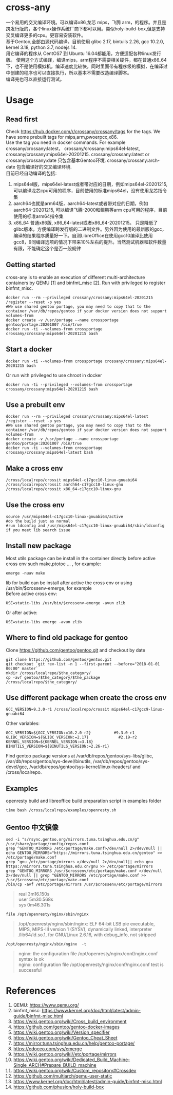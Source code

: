 # cross-any
一个易用的交叉编译环境。可以编译x86,龙芯 mips，飞腾 arm，的程序。并且是跨发行版的，各个linux操作系统厂商下都可以用。类似holy-build-box,但是支持交叉编译更多的cpu。更容易安装软件。   
基于Gentoo,全部由源代码编译。目前使用 glibc 2.17, bintuils 2.26, gcc 10.2.0, kernel 3.18, python 3.7, nodejs 14.  
用它编译的程序从 CentOS7 到 Ubuntu 16.04都能用，方便适配各种linux发行版。
使用这个方式编译，编译mips，arm程序不需要相关硬件，都在普通x86_64下，也不是使用模拟机。编译速度比较快，同时里面带有程序级的模拟，在编译过中创建的程序也可以直接执行，所以基本不需要改造编译脚本。  
编译完也可以直接运行测试。  
# Usage
## Read first
Check https://hub.docker.com/r/crossany/crossany/tags for the tags. We have some prebuilt tags for mips,arm,pwoerpcc,x86.  
Use the tag you need in docker commands. For example crossany/crossany:latest， crossany/crossany:mips64el-latest, crossany/crossany:mips64el-20201215. crossany/crossany:latest or crossany/crossany:date  只包含基本Gentoo环境.  crossany/crossany:arch-date 包含编译好的交叉编译环境.  
目前已经自动编译的包括:  
1. mips64el版，mips64el-latest或者带对应的日期，例如mips64el-20201215, 可以编译龙芯cpu可用的程序，目前使用的标准mips64el，没有使用龙芯指令集  
2. aarch64也就是arm64版，aarch64-latest或者带对应的日期，例如aarch64-20201215, 可以编译飞腾-2000和鲲鹏等arm cpu可用的程序，目前使用的标准arm64指令集  
3. x86_64 普通x86版, x86_64-latest或者x86_64-20201215。 只是降低了glibc版本，方便编译跨发行版的二进制文件。另外因为使用的最新版的gcc，编译的结果程序质量好一下。自测LibreOffice在使用gcc10编译比使用gcc8，9同编译选项的情况下带来10%左右的提升。当然测试机器和软件数量有限，不能确定这个是否一般规律  
## Getting started
cross-any is to enable an execution of different multi-architecture containers by QEMU [1] and binfmt_misc [2].
Run with privileged to register binfmt_misc.
```shell
docker run --rm --privileged crossany/crossany:mips64el-20201215 /register --reset -p yes
#We use shared gentoo portage, you may need to copy that to the container /var/db/repos/gentoo if your docker version does not support volumes-from
docker create -v /usr/portage --name crossportage gentoo/portage:20201007 /bin/true
docker run -ti --volumes-from crossportage  crossany/crossany:mips64el-20201215 bash
```
## Start a docker 
```shell
docker run -ti --volumes-from crossportage crossany/crossany:mips64el-20201215 bash
```
Or run with privileged to use chroot in docker  
```shell
docker run -ti --privileged --volumes-from crossportage crossany/crossany:mips64el-20201215 bash
```
## Use a prebuilt env
```shell
docker run --rm --privileged crossany/crossany:mips64el-latest /register --reset -p yes
#We use shared gentoo portage, you may need to copy that to the container /var/db/repos/gentoo if your docker version does not support volumes-from
docker create -v /usr/portage --name crossportage gentoo/portage:20201007 /bin/true
docker run -ti --volumes-from crossportage  crossany/crossany:mips64el-latest bash
```
## Make a cross env
```shell
/cross/localrepo/crossit mips64el-c17gcc10-linux-gnuabi64
/cross/localrepo/crossit aarch64-c17gcc10-linux-gnu
/cross/localrepo/crossit x86_64-c17gcc10-linux-gnu
```
## Use the cross env
```shell
source /usr/mips64el-c17gcc10-linux-gnuabi64/active
#do the build just as normal
#run ldconfig and /usr/mips64el-c17gcc10-linux-gnuabi64/sbin/ldconfig if you meet lib search issue
```
## Install new package
Most utils package can be install in the container directly before active cross env such make,ptotoc ... , for example:   
```shell
emerge -nuav make
```
lib for build can be install after active the cross env or using /usr/bin/$crossenv-emerge, for example  
Before active cross env:  
```shell
USE=static-libs /usr/bin/$crossenv-emerge -avun zlib
```   
Or after active:  
```shell
USE=static-libs emerge -avun zlib
```
## Where to find old package for gentoo
Clone https://github.com/gentoo/gentoo.git and checkout by date  
```shell
git clone https://github.com/gentoo/gentoo.git
git checkout `git rev-list -n 1 --first-parent --before="2018-01-01 00:00" master`
mkdir /cross/localrepo/$the_category/
cp -avf gentoo/$the_category/$the_package  /cross/localrepo/$the_category/
```
## Use different package when create the cross env
```
GCC_VERSION=9.3.0-r1 /cross/localrepo/crossit mips64el-c17gcc9-linux-gnuabi64
```
Other variables:  
```
GCC_VERSION=${GCC_VERSION:=10.2.0-r2}          #9.3.0-r1  
GLIBC_VERSION=${GLIBC_VERSION:=2.17}             #2.19-r2
KERNEL_VERSION=${KERNEL_VERSION:=3.18}
BINUTILS_VERSION=${BINUTILS_VERSION:=2.26-r1}
```
Find gentoo package versions at /var/db/repos/gentoo/sys-libs/glibc, /var/db/repos/gentoo/sys-devel/binutils, /var/db/repos/gentoo/sys-devel/gcc, /var/db/repos/gentoo/sys-kernel/linux-headers/ and /cross/localrepo.  
## Examples
   openresty build and libreoffice build preparation script in examples folder  
```
time bash /cross/localrepo/examples/openresty.sh
```

## Gentoo 中文镜像
```
sed -i "s/rsync.gentoo.org/mirrors.tuna.tsinghua.edu.cn/g" /usr/share/portage/config/repos.conf
grep ^GENTOO_MIRRORS /etc/portage/make.conf>/dev/null 2>/dev/null || echo GENTOO_MIRRORS="https://mirrors.tuna.tsinghua.edu.cn/gentoo" >> /etc/portage/make.conf
grep ^gnu /etc/portage/mirrors >/dev/null 2>/dev/null|| echo gnu https://mirrors.tuna.tsinghua.edu.cn/gnu >> /etc/portage/mirrors
grep ^GENTOO_MIRRORS /usr/$crossenv/etc/portage/make.conf >/dev/null 2>/dev/null || grep ^GENTOO_MIRRORS /etc/portage/make.conf >> /usr/$crossenv/etc/portage/make.conf
/bin/cp -avf /etc/portage/mirrors /usr/$crossenv/etc/portage/mirrors
```
>real	3m16.150s  
>user	5m30.568s  
>sys	0m46.301s  
   ```
file /opt/openresty/nginx/sbin/nginx 
   ```
>/opt/openresty/nginx/sbin/nginx: ELF 64-bit LSB pie executable, MIPS, MIPS-III version 1 (SYSV), dynamically linked, interpreter /lib64/ld.so.1, for GNU/Linux 2.6.16, with debug_info, not stripped
```
/opt/openresty/nginx/sbin/nginx  -t
```
>nginx: the configuration file /opt/openresty/nginx/conf/nginx.conf syntax is ok  
>nginx: configuration file /opt/openresty/nginx/conf/nginx.conf test is successful  

# References
1. QEMU: https://www.qemu.org/
1. binfmt_misc: https://www.kernel.org/doc/html/latest/admin-guide/binfmt-misc.html
1. https://wiki.gentoo.org/wiki/Cross_build_environment
1. https://github.com/gentoo/gentoo-docker-images
1. https://wiki.gentoo.org/wiki/Version_specifier
1. https://wiki.gentoo.org/wiki/Gentoo_Cheat_Sheet
1. https://mirror.tuna.tsinghua.edu.cn/help/gentoo-portage/
1. https://edoceo.com/sys/emerge
1. https://wiki.gentoo.org/wiki//etc/portage/mirrors
1. https://wiki.gentoo.org/wiki/Dedicated_Build_Machine-Single_ARCH#Prepare_BUILD_machine
1. https://wiki.gentoo.org/wiki/Custom_repository#Crossdev
1. https://github.com/multiarch/qemu-user-static
1. https://www.kernel.org/doc/html/latest/admin-guide/binfmt-misc.html
1. https://github.com/phusion/holy-build-box